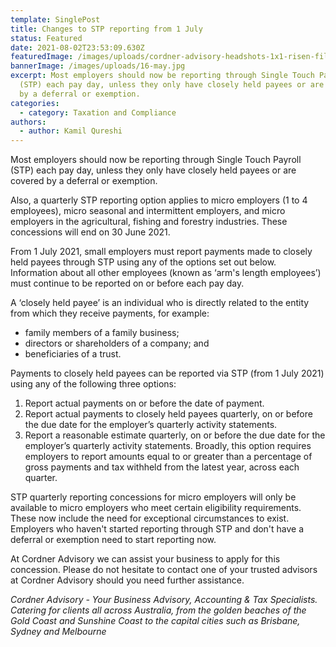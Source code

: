 ```yaml
---
template: SinglePost
title: Changes to STP reporting from 1 July
status: Featured
date: 2021-08-02T23:53:09.630Z
featuredImage: /images/uploads/cordner-advisory-headshots-1x1-risen-film-10-of-14-.jpg
bannerImage: /images/uploads/16-may.jpg
excerpt: Most employers should now be reporting through Single Touch Payroll
  (STP) each pay day, unless they only have closely held payees or are covered
  by a deferral or exemption.
categories:
  - category: Taxation and Compliance
authors:
  - author: Kamil Qureshi
---
```

Most employers should now be reporting through Single Touch Payroll (STP) each pay day, unless they only have closely held payees or are covered by a deferral or exemption.

Also, a quarterly STP reporting option applies to micro employers (1 to 4 employees), micro seasonal and intermittent employers, and micro employers in the agricultural, fishing and forestry industries. These concessions will end on 30 June 2021.

From 1 July 2021, small employers must report payments made to closely held payees through STP using any of the options set out below. Information about all other employees (known as ‘arm's length employees’) must continue to be reported on or before each pay day.

A ‘closely held payee’ is an individual who is directly related to the entity from which they receive payments, for example:

* family members of a family business;
* directors or shareholders of a company; and
* beneficiaries of a trust.

Payments to closely held payees can be reported via STP (from 1 July 2021) using any of the following three options:

1. Report actual payments on or before the date of payment.
2. Report actual payments to closely held payees quarterly, on or before the due date for the employer’s quarterly activity statements.
3. Report a reasonable estimate quarterly, on or before the due date for the employer’s quarterly activity statements. Broadly, this option requires employers to report amounts equal to or greater than a percentage of gross payments and tax withheld from the latest year, across each quarter.

STP quarterly reporting concessions for micro employers will only be available to micro employers who meet certain eligibility requirements. These now include the need for exceptional circumstances to exist.
Employers who haven't started reporting through STP and don't have a deferral or exemption need to start reporting now.

At Cordner Advisory we can assist your business to apply for this concession. Please do not hesitate to contact one of your trusted advisors at Cordner Advisory should you need further assistance. 

*Cordner Advisory - Your Business Advisory, Accounting & Tax Specialists. Catering for clients all across Australia, from the golden beaches of the Gold Coast and Sunshine Coast to the capital cities such as Brisbane, Sydney and Melbourne*